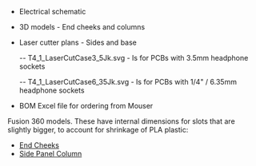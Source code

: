 - Electrical schematic
- 3D models - End cheeks and columns
- Laser cutter plans - Sides and base

  -- T4_1_LaserCutCase3_5Jk.svg - Is for PCBs with 3.5mm headphone sockets
  
  -- T4_1_LaserCutCase6_35Jk.svg - Is for PCBs with 1/4" / 6.35mm headphone sockets
  
- BOM Excel file for ordering from Mouser

Fusion 360 models. These have internal dimensions for slots that are slightly bigger, to account for shrinkage of PLA plastic:
- [End Cheeks](https://a360.co/3azEESA)
- [Side Panel Column](https://a360.co/34T8akU)

